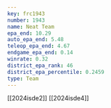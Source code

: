 ```yaml
---
key: frc1943
number: 1943
name: Neat Team
epa_end: 10.29
auto_epa_end: 5.48
teleop_epa_end: 4.67
endgame_epa_end: 0.14
winrate: 0.32
district_epa_rank: 46
district_epa_percentile: 0.2459
type: Team
---
```

[[2024isde2]]
[[2024isde4]]
